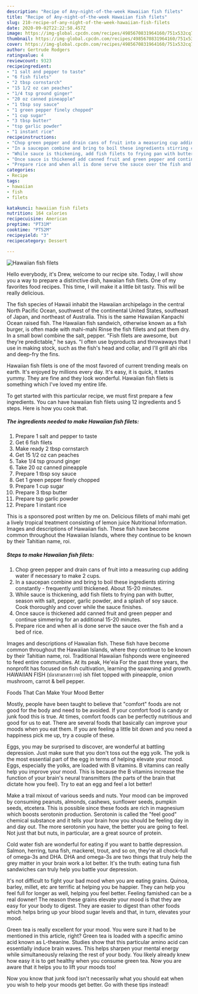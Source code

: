 ```yaml
---
description: "Recipe of Any-night-of-the-week Hawaiian fish filets"
title: "Recipe of Any-night-of-the-week Hawaiian fish filets"
slug: 210-recipe-of-any-night-of-the-week-hawaiian-fish-filets
date: 2020-09-02T22:22:58.457Z
image: https://img-global.cpcdn.com/recipes/4985670831964160/751x532cq70/hawaiian-fish-filets-recipe-main-photo.jpg
thumbnail: https://img-global.cpcdn.com/recipes/4985670831964160/751x532cq70/hawaiian-fish-filets-recipe-main-photo.jpg
cover: https://img-global.cpcdn.com/recipes/4985670831964160/751x532cq70/hawaiian-fish-filets-recipe-main-photo.jpg
author: Gertrude Rodgers
ratingvalue: 4
reviewcount: 9323
recipeingredient:
- "1 salt and pepper to taste"
- "6 fish filets"
- "2 tbsp cornstarch"
- "15 1/2 oz can peaches"
- "1/4 tsp ground ginger"
- "20 oz canned pineapple"
- "1 tbsp soy sauce"
- "1 green pepper finely chopped"
- "1 cup sugar"
- "3 tbsp butter"
- "tsp garlic powder"
- "1 instant rice"
recipeinstructions:
- "Chop green pepper and drain cans of fruit into a measuring cup adding water if necessary to make 2 cups."
- "In a saucepan combine and bring to boil these ingredients stirring constantly - frequently until thickened. About 15-20 minutes."
- "While sauce is thickening, add fish filets to frying pan with butter, season with salt, pepper, garlic powder, and a splash of soy sauce. Cook thoroughly  and cover while the sauce finishes."
- "Once sauce is thickened add canned fruit and green pepper and continue simmering for an additional 15-20 minutes."
- "Prepare rice and when all is done serve the sauce over the fish and a bed of rice."
categories:
- Recipe
tags:
- hawaiian
- fish
- filets

katakunci: hawaiian fish filets 
nutrition: 164 calories
recipecuisine: American
preptime: "PT31M"
cooktime: "PT52M"
recipeyield: "3"
recipecategory: Dessert

---
```



![Hawaiian fish filets](https://img-global.cpcdn.com/recipes/4985670831964160/751x532cq70/hawaiian-fish-filets-recipe-main-photo.jpg)

Hello everybody, it's Drew, welcome to our recipe site. Today, I will show you a way to prepare a distinctive dish, hawaiian fish filets. One of my favorites food recipes. This time, I will make it a little bit tasty. This will be really delicious.

The fish species of Hawaii inhabit the Hawaiian archipelago in the central North Pacific Ocean, southwest of the continental United States, southeast of Japan, and northeast of Australia. This is the same Hawaiian Kanpachi Ocean raised fish. The Hawaiian fish sandwich, otherwise known as a fish burger, is often made with mahi-mahi Rinse the fish fillets and pat them dry. In a small bowl combine the salt, pepper. &#34;Fish filets are awesome, but they&#39;re predictable,&#34; he says. &#34;I often use byproducts and throwaways that I use in making stock, such as the fish&#39;s head and collar, and I&#39;ll grill ahi ribs and deep-fry the fins.

Hawaiian fish filets is one of the most favored of current trending meals on earth. It's enjoyed by millions every day. It's easy, it is quick, it tastes yummy. They are fine and they look wonderful. Hawaiian fish filets is something which I've loved my entire life.


To get started with this particular recipe, we must first prepare a few ingredients. You can have hawaiian fish filets using 12 ingredients and 5 steps. Here is how you cook that.

<!--inarticleads1-->

##### The ingredients needed to make Hawaiian fish filets:

1. Prepare 1 salt and pepper to taste
1. Get 6 fish filets
1. Make ready 2 tbsp cornstarch
1. Get 15 1/2 oz can peaches
1. Take 1/4 tsp ground ginger
1. Take 20 oz canned pineapple
1. Prepare 1 tbsp soy sauce
1. Get 1 green pepper finely chopped
1. Prepare 1 cup sugar
1. Prepare 3 tbsp butter
1. Prepare tsp garlic powder
1. Prepare 1 instant rice


This is a sponsored post written by me on. Delicious fillets of mahi mahi get a lively tropical treatment consisting of lemon juice Nutritional Information. Images and descriptions of Hawaiian fish. These fish have become common throughout the Hawaiian Islands, where they continue to be known by their Tahitian name, roi. 

<!--inarticleads2-->

##### Steps to make Hawaiian fish filets:

1. Chop green pepper and drain cans of fruit into a measuring cup adding water if necessary to make 2 cups.
1. In a saucepan combine and bring to boil these ingredients stirring constantly - frequently until thickened. About 15-20 minutes.
1. While sauce is thickening, add fish filets to frying pan with butter, season with salt, pepper, garlic powder, and a splash of soy sauce. Cook thoroughly  and cover while the sauce finishes.
1. Once sauce is thickened add canned fruit and green pepper and continue simmering for an additional 15-20 minutes.
1. Prepare rice and when all is done serve the sauce over the fish and a bed of rice.


Images and descriptions of Hawaiian fish. These fish have become common throughout the Hawaiian Islands, where they continue to be known by their Tahitian name, roi. Traditional Hawaiian fishponds were engineered to feed entire communities. At its peak, He&#39;eia For the past three years, the nonprofit has focused on fish cultivation, learning the spawning and growth. HAWAIIAN FISH (ปลาสามรสฮาวาย) ish filet topped with pineapple, onion mushroom, carrot &amp; bell pepper. 

Foods That Can Make Your Mood Better


Mostly, people have been taught to believe that "comfort" foods are not good for the body and need to be avoided. If your comfort food is candy or junk food this is true. At times, comfort foods can be perfectly nutritious and good for us to eat. There are several foods that basically can improve your moods when you eat them. If you are feeling a little bit down and you need a happiness pick me up, try a couple of these.

Eggs, you may be surprised to discover, are wonderful at battling depression. Just make sure that you don't toss out the egg yolk. The yolk is the most essential part of the egg in terms of helping elevate your mood. Eggs, especially the yolks, are loaded with B vitamins. B vitamins can really help you improve your mood. This is because the B vitamins increase the function of your brain's neural transmitters (the parts of the brain that dictate how you feel). Try to eat an egg and feel a lot better!

Make a trail mixout of various seeds and nuts. Your mood can be improved by consuming peanuts, almonds, cashews, sunflower seeds, pumpkin seeds, etcetera. This is possible since these foods are rich in magnesium which boosts serotonin production. Serotonin is called the "feel good" chemical substance and it tells your brain how you should be feeling day in and day out. The more serotonin you have, the better you are going to feel. Not just that but nuts, in particular, are a great source of protein.

Cold water fish are wonderful for eating if you want to battle depression. Salmon, herring, tuna fish, mackerel, trout, and so on, they're all chock-full of omega-3s and DHA. DHA and omega-3s are two things that truly help the grey matter in your brain work a lot better. It's the truth: eating tuna fish sandwiches can truly help you battle your depression. 

It's not difficult to fight your bad mood when you are eating grains. Quinoa, barley, millet, etc are terrific at helping you be happier. They can help you feel full for longer as well, helping you feel better. Feeling famished can be a real downer! The reason these grains elevate your mood is that they are easy for your body to digest. They are easier to digest than other foods which helps bring up your blood sugar levels and that, in turn, elevates your mood.

Green tea is really excellent for your mood. You were sure it had to be mentioned in this article, right? Green tea is loaded with a specific amino acid known as L-theanine. Studies show that this particular amino acid can essentially induce brain waves. This helps sharpen your mental energy while simultaneously relaxing the rest of your body. You likely already knew how easy it is to get healthy when you consume green tea. Now you are aware that it helps you to lift your moods too!

Now you know that junk food isn't necessarily what you should eat when you wish to help your moods get better. Go  with  these tips  instead!


